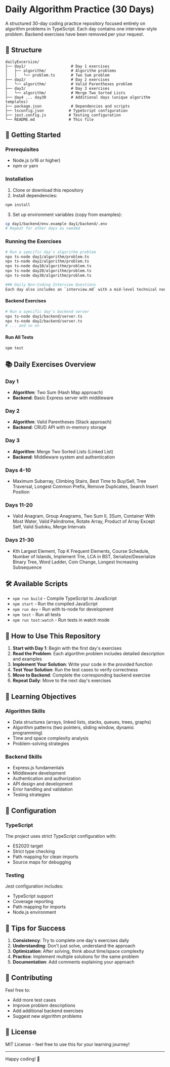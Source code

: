 # Daily Algorithm Practice (30 Days)

A structured 30-day coding practice repository focused entirely on algorithm problems in TypeScript. Each day contains one interview-style problem. Backend exercises have been removed per your request.

## 📁 Structure

```
dailyExcersize/
├── day1/                    # Day 1 exercises
│   ├── algorithm/           # Algorithm problems
│   │   └── problem.ts       # Two Sum problem
├── day2/                    # Day 2 exercises
│   └── algorithm/           # Valid Parentheses problem
├── day3/                    # Day 3 exercises
│   └── algorithm/           # Merge Two Sorted Lists
├── day4 ... day30           # Additional days (unique algorithm templates)
├── package.json             # Dependencies and scripts
├── tsconfig.json           # TypeScript configuration
├── jest.config.js          # Testing configuration
└── README.md               # This file
```

## 🚀 Getting Started

### Prerequisites
- Node.js (v16 or higher)
- npm or yarn

### Installation

1. Clone or download this repository
2. Install dependencies:
```bash
npm install
```

3. Set up environment variables (copy from examples):
```bash
cp day1/backend/env.example day1/backend/.env
# Repeat for other days as needed
```

### Running the Exercises
```bash
# Run a specific day's algorithm problem
npx ts-node day1/algorithm/problem.ts
npx ts-node day2/algorithm/problem.ts
npx ts-node day10/algorithm/problem.ts
npx ts-node day20/algorithm/problem.ts
npx ts-node day30/algorithm/problem.ts

### Daily Non-Coding Interview Questions
Each day also includes an `interview.md` with a mid-level technical non-coding interview question (e.g., debugging prod issues, API versioning, incident response, trade-off decisions). Review and answer it along with coding the algorithm.
```

#### Backend Exercises
```bash
# Run a specific day's backend server
npx ts-node day1/backend/server.ts
npx ts-node day2/backend/server.ts
# ... and so on
```

#### Run All Tests
```bash
npm test
```

## 📚 Daily Exercises Overview

### Day 1
- **Algorithm**: Two Sum (Hash Map approach)
- **Backend**: Basic Express server with middleware

### Day 2
- **Algorithm**: Valid Parentheses (Stack approach)
- **Backend**: CRUD API with in-memory storage

### Day 3
- **Algorithm**: Merge Two Sorted Lists (Linked List)
- **Backend**: Middleware system and authentication

### Days 4-10
- Maximum Subarray, Climbing Stairs, Best Time to Buy/Sell, Tree Traversal, Longest Common Prefix, Remove Duplicates, Search Insert Position

### Days 11-20
- Valid Anagram, Group Anagrams, Two Sum II, 3Sum, Container With Most Water, Valid Palindrome, Rotate Array, Product of Array Except Self, Valid Sudoku, Merge Intervals

### Days 21-30
- Kth Largest Element, Top K Frequent Elements, Course Schedule, Number of Islands, Implement Trie, LCA in BST, Serialize/Deserialize Binary Tree, Word Ladder, Coin Change, Longest Increasing Subsequence

## 🛠️ Available Scripts

- `npm run build` - Compile TypeScript to JavaScript
- `npm start` - Run the compiled JavaScript
- `npm run dev` - Run with ts-node for development
- `npm test` - Run all tests
- `npm run test:watch` - Run tests in watch mode

## 📝 How to Use This Repository

1. **Start with Day 1**: Begin with the first day's exercises
2. **Read the Problem**: Each algorithm problem includes detailed description and examples
3. **Implement Your Solution**: Write your code in the provided function
4. **Test Your Solution**: Run the test cases to verify correctness
5. **Move to Backend**: Complete the corresponding backend exercise
6. **Repeat Daily**: Move to the next day's exercises

## 🎯 Learning Objectives

### Algorithm Skills
- Data structures (arrays, linked lists, stacks, queues, trees, graphs)
- Algorithm patterns (two pointers, sliding window, dynamic programming)
- Time and space complexity analysis
- Problem-solving strategies

### Backend Skills
- Express.js fundamentals
- Middleware development
- Authentication and authorization
- API design and development
- Error handling and validation
- Testing strategies

## 🔧 Configuration

### TypeScript
The project uses strict TypeScript configuration with:
- ES2020 target
- Strict type checking
- Path mapping for clean imports
- Source maps for debugging

### Testing
Jest configuration includes:
- TypeScript support
- Coverage reporting
- Path mapping for imports
- Node.js environment

## 📖 Tips for Success

1. **Consistency**: Try to complete one day's exercises daily
2. **Understanding**: Don't just solve, understand the approach
3. **Optimization**: After solving, think about time/space complexity
4. **Practice**: Implement multiple solutions for the same problem
5. **Documentation**: Add comments explaining your approach

## 🤝 Contributing

Feel free to:
- Add more test cases
- Improve problem descriptions
- Add additional backend exercises
- Suggest new algorithm problems

## 📄 License

MIT License - feel free to use this for your learning journey!

---

Happy coding! 🚀
